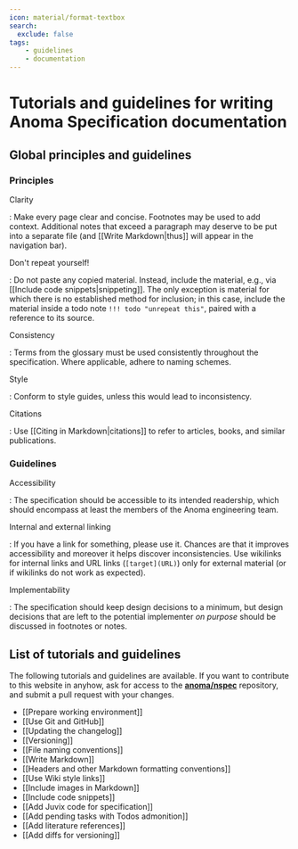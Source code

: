 ```yaml
---
icon: material/format-textbox
search:
  exclude: false
tags:
    - guidelines
    - documentation
---
```


# Tutorials and guidelines for writing Anoma Specification documentation

## Global principles and guidelines

### Principles

Clarity

: Make every page clear and concise.
Footnotes may be used to add context.
Additional notes that exceed a paragraph may deserve to be put into a separate file
(and [[Write Markdown|thus]] will appear in the navigation bar).

Don't repeat yourself!

: Do not paste any copied material.
Instead, include the material, e.g., via [[Include code snippets|snippeting]].
The only exception is material for which there is no established method for inclusion;
in this case,
include the material inside a todo note `!!! todo "unrepeat this"`,
paired with a reference to its source.

Consistency

: Terms from the glossary must be used consistently throughout the specification.
Where applicable, adhere to naming schemes.


Style

: Conform to style guides, unless this would lead to inconsistency.

Citations

: Use [[Citing in Markdown|citations]] to refer to articles, books, and similar publications.

### Guidelines

Accessibility

: The specification should be accessible to its intended readership,
which should encompass at least the members of the Anoma engineering team.

Internal and external linking

: If you have a link for something, please use it.
Chances are that it improves accessibility and moreover
it helps discover inconsistencies.
Use wikilinks for internal links and
URL links (`[target](URL)`) only for external material
(or if wikilinks do not work as expected).

Implementability

: The specification should keep design decisions to a minimum,
but design decisions that are left to the potential implementer _on purpose_
should be discussed in footnotes or notes.


## List of tutorials and guidelines

The following tutorials and guidelines are available. If you want to contribute
to this website in anyhow, ask for access to the
**[anoma/nspec](http://github.com/anoma/nspec)** repository, and submit a pull
request with your changes.

- [[Prepare working environment]]
- [[Use Git and GitHub]]
- [[Updating the changelog]]
- [[Versioning]]
- [[File naming conventions]]
- [[Write Markdown]]
- [[Headers and other Markdown formatting conventions]]
- [[Use Wiki style links]]
- [[Include images in Markdown]]
- [[Include code snippets]]
- [[Add Juvix code for specification]]
- [[Add pending tasks with Todos admonition]]
- [[Add literature references]]
- [[Add diffs for versioning]]
